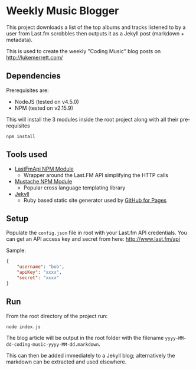 # Weekly Music Blogger

This project downloads a list of the top albums and tracks listened to by a user from Last.fm scrobbles then outputs it as a Jekyll post (markdown + metadata).

This is used to create the weekly "Coding Music" blog posts on http://lukemerrett.com/

## Dependencies

Prerequisites are:

* NodeJS (tested on v4.5.0)
* NPM (tested on v2.15.9)

This will install the 3 modules inside the root project along with all their pre-requisites

```
npm install
```

## Tools used

* [LastFmApi NPM Module](https://github.com/maxkueng/node-lastfmapi)
    * Wrapper around the Last.FM API simplifying the HTTP calls
* [Mustache NPM Module](https://www.npmjs.com/package/mustache)
    * Popular cross language templating library
* [Jekyll](https://jekyllrb.com/)
    * Ruby based static site generator used by [GitHub for Pages](https://pages.github.com/)

## Setup

Populate the `config.json` file in root with your Last.fm API credentials.  You can get an API access key and secret from here: http://www.last.fm/api

Sample:

```json
{
    "username": "bob",
    "apiKey": "xxxx",
    "secret": "xxxx"
}
```

## Run 

From the root directory of the project run:

```
node index.js
```

The blog article will be output in the root folder with the filename `yyyy-MM-dd-coding-music-yyyy-MM-dd.markdown`.

This can then be added immediately to a Jekyll blog; alternatively the markdown can be extracted and used elsewhere.
